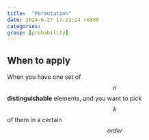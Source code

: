 ```yaml
---
title:  "Permutation"
date: 2024-6-27 17:22:24 +0800
categories: 
group: [probability]
---
```


## When to apply
When you have one set of $$n$$ **distinguishable** elements, and you want to pick $$k$$ of them in a certain $$order$$